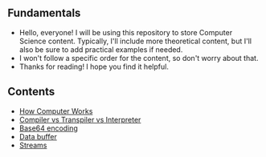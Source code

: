 ## Fundamentals

- Hello, everyone! I will be using this repository to store Computer Science content. Typically, I'll include more theoretical content, but I'll also be sure to add practical examples if needed.
- I won't follow a specific order for the content, so don't worry about that.
- Thanks for reading! I hope you find it helpful.

## Contents

- [How Computer Works](/how-computer-works.md)
- [Compiler vs Transpiler vs Interpreter](/compiler-transpiler-interpreter.md)
- [Base64 encoding](/base64-encoding.md)
- [Data buffer](/data-buffer.md)
- [Streams](/streams.md)
